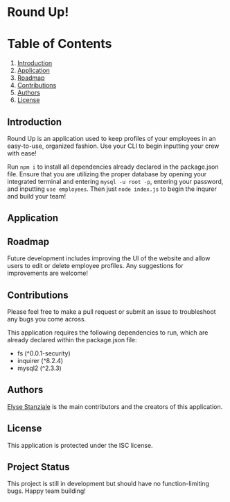 # Round Up!
# Table of Contents
1. [Introduction](#introduction)
2. [Application](#application)
3. [Roadmap](#roadmap)
4. [Contributions](#contributions)
5. [Authors](#authors)
6. [License](#license)


## <a id="introduction">Introduction</a>
Round Up is an application used to keep profiles of your employees in an easy-to-use, organized fashion. Use your CLI to begin inputting your crew with ease! 

Run `npm i` to install all dependencies already declared in the package.json file. Ensure that you are utilizing the proper database by opening your integrated terminal and entering `mysql -u root -p`, entering your password, and inputting `use employees`. Then just `node index.js` to begin the inqurer and build your team!

## <a id="application">Application</a>


## <a id="roadmap">Roadmap</a>
Future development includes improving the UI of the website and allow users to edit or delete employee profiles. Any suggestions for improvements are welcome!

## <a id="contributions">Contributions</a>
Please feel free to make a pull request or submit an issue to troubleshoot any bugs you come across.

This application requires the following dependencies to run, which are already declared within the package.json file:
* fs (^0.0.1-security)
* inquirer (^8.2.4)
* mysql2 (^2.3.3)

## <a id="authors">Authors</a>
[Elyse Stanziale](https://github.com/elystanz) is the main contributors and the creators of this application.

## <a id="license">License</a>
This application is protected under the ISC license.

## <a id=#status>Project Status</a>
This project is still in development but should have no function-limiting bugs. Happy team building!